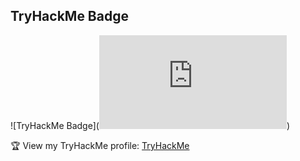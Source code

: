 ## TryHackMe Badge

![TryHackMe Badge](<iframe src="https://tryhackme.com/api/v2/badges/public-profile?userPublicId=2796198" style='border:none;'></iframe>)

🏆 View my TryHackMe profile: [TryHackMe](https://tryhackme.com/p/sugarpackets)
